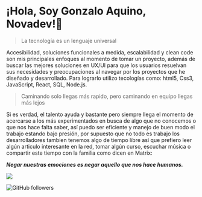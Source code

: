 # ¡Hola, Soy Gonzalo Aquino, Novadev!👋

> La tecnología es un lenguaje universal

Accesibilidad, soluciones funcionales a medida, escalabilidad y clean code son mis principales enfoques al momento de tomar un proyecto, además de buscar las mejores soluciones en UX/UI para que los usuarios resuelvan sus necesidades y preocupaciones al navegar por los proyectos que he diseñado y desarrollado. Para lograrlo utilizo tecologías como: html5, Css3, JavaScript, React, SQL, Node.js.

> Caminando solo llegas más rapido, pero caminando en equipo llegas más lejos

Si es verdad, el talento ayuda y bastante pero siempre llega el momento de acercarse a los más experimentados en busca de algo que no conocemos o que nos hace falta saber, así puedo ser eficiente y manejo de buen modo el trabajo estando bajo presión, por supuesto que no todo es trabajo los desarrolladores tambien tenemos algo de tiempo libre así que prefiero leer algún articulo interesante en la red, tomar algún curso, escuchar música o compartir este tiempo con la familia como dicen en Matrix:

***Negar nuestras emociones es negar aquello que nos hace humanos.***

![](https://gifdb.com/images/high/neo-and-trinity-sipping-coffee-in-matrix-6n00yjmxez4d1fo5.webp)

![GitHub followers](https://img.shields.io/github/followers/GonzaloAqui?style=social)


